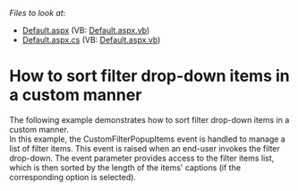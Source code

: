 <!-- default file list -->
*Files to look at*:

* [Default.aspx](./CS/ASPxPivotGrid_CustomFilterItemsSorting/Default.aspx) (VB: [Default.aspx.vb](./VB/ASPxPivotGrid_CustomFilterItemsSorting/Default.aspx.vb))
* [Default.aspx.cs](./CS/ASPxPivotGrid_CustomFilterItemsSorting/Default.aspx.cs) (VB: [Default.aspx.vb](./VB/ASPxPivotGrid_CustomFilterItemsSorting/Default.aspx.vb))
<!-- default file list end -->
# How to sort filter drop-down items in a custom manner


<p>The following example demonstrates how to sort filter drop-down items in a custom manner.<br />
In this example, the CustomFilterPopupItems event is handled to manage a list of filter items. This event is raised when an end-user invokes the filter drop-down. The event parameter provides access to the filter items list, which is then sorted by the length of the items' captions (if the corresponding option is selected).</p>

<br/>


